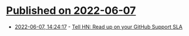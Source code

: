 # [Published on 2022-06-07](index.md)

* [2022-06-07, 14:24:17](https://news.ycombinator.com/item?id=31654797) - [Tell HN: Read up on your GitHub Support SLA](https://news.ycombinator.com/item?id=31654797)
